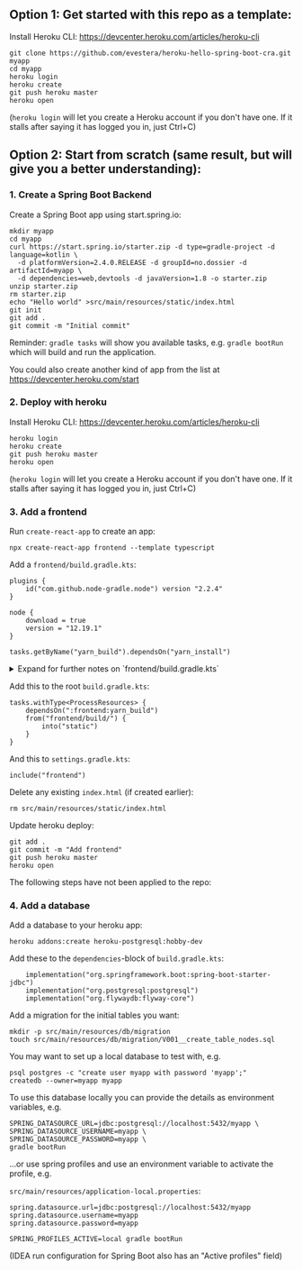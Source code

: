 ## Option 1: Get started with this repo as a template:

Install Heroku CLI: https://devcenter.heroku.com/articles/heroku-cli

```
git clone https://github.com/evestera/heroku-hello-spring-boot-cra.git myapp
cd myapp
heroku login
heroku create
git push heroku master
heroku open
```

(`heroku login` will let you create a Heroku account if you don't have one.
If it stalls after saying it has logged you in, just Ctrl+C)


## Option 2: Start from scratch (same result, but will give you a better understanding):

### 1. Create a Spring Boot Backend

Create a Spring Boot app using start.spring.io:

```
mkdir myapp
cd myapp
curl https://start.spring.io/starter.zip -d type=gradle-project -d language=kotlin \
  -d platformVersion=2.4.0.RELEASE -d groupId=no.dossier -d artifactId=myapp \
  -d dependencies=web,devtools -d javaVersion=1.8 -o starter.zip
unzip starter.zip
rm starter.zip
echo "Hello world" >src/main/resources/static/index.html
git init
git add .
git commit -m "Initial commit"
```

Reminder: `gradle tasks` will show you available tasks, e.g. `gradle bootRun`
which will build and run the application.

You could also create another kind of app from the list at
https://devcenter.heroku.com/start

### 2. Deploy with heroku

Install Heroku CLI: https://devcenter.heroku.com/articles/heroku-cli

```
heroku login
heroku create
git push heroku master
heroku open
```

(`heroku login` will let you create a Heroku account if you don't have one.
If it stalls after saying it has logged you in, just Ctrl+C)

### 3. Add a frontend

Run `create-react-app` to create an app:

```
npx create-react-app frontend --template typescript
```

Add a `frontend/build.gradle.kts`:

```
plugins {
    id("com.github.node-gradle.node") version "2.2.4"
}

node {
    download = true
    version = "12.19.1"
}

tasks.getByName("yarn_build").dependsOn("yarn_install")
```

<details>
<summary>Expand for further notes on `frontend/build.gradle.kts`</summary>

To allow Gradle to cache the frontend build we need to tell it about the
inputs and outputs, i.e. use this instead of the last line:

```
tasks.getByName("yarn_build") {
    dependsOn("yarn_install")
    inputs.dir("src")
    inputs.files("package.json", "yarn.lock")
    outputs.dir("build")
    outputs.cacheIf { true }
}
```

This is not necessary as such, but it will make some builds faster.
</details>

Add this to the root `build.gradle.kts`:

```
tasks.withType<ProcessResources> {
    dependsOn(":frontend:yarn_build")
    from("frontend/build/") {
        into("static")
    }
}
```

And this to `settings.gradle.kts`:

```
include("frontend")
```

Delete any existing `index.html` (if created earlier):

```
rm src/main/resources/static/index.html
```

Update heroku deploy:

```
git add .
git commit -m "Add frontend"
git push heroku master
heroku open
```

The following steps have not been applied to the repo:

### 4. Add a database

Add a database to your heroku app:

```
heroku addons:create heroku-postgresql:hobby-dev
```

Add these to the `dependencies`-block of `build.gradle.kts`:

```
    implementation("org.springframework.boot:spring-boot-starter-jdbc")
    implementation("org.postgresql:postgresql")
    implementation("org.flywaydb:flyway-core")
```

Add a migration for the initial tables you want:

```
mkdir -p src/main/resources/db/migration
touch src/main/resources/db/migration/V001__create_table_nodes.sql
```

You may want to set up a local database to test with, e.g.

```
psql postgres -c "create user myapp with password 'myapp';"
createdb --owner=myapp myapp
```

To use this database locally you can provide the details as environment variables, e.g.

```
SPRING_DATASOURCE_URL=jdbc:postgresql://localhost:5432/myapp \
SPRING_DATASOURCE_USERNAME=myapp \
SPRING_DATASOURCE_PASSWORD=myapp \
gradle bootRun
```

...or use spring profiles and use an environment variable to activate the profile, e.g.

`src/main/resources/application-local.properties`:

```
spring.datasource.url=jdbc:postgresql://localhost:5432/myapp
spring.datasource.username=myapp
spring.datasource.password=myapp
```

```
SPRING_PROFILES_ACTIVE=local gradle bootRun
```

(IDEA run configuration for Spring Boot also has an "Active profiles" field)
